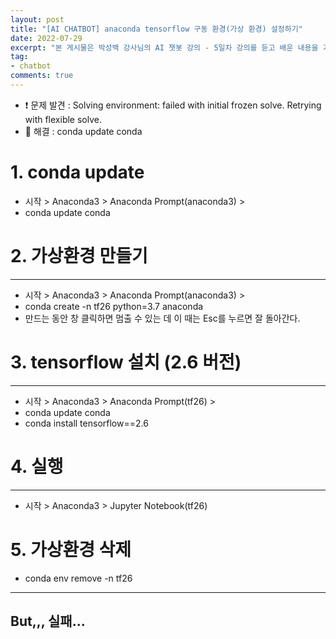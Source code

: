 ```yaml
---   
layout: post  
title: "[AI CHATBOT] anaconda tensorflow 구동 환경(가상 환경) 설정하기"
date: 2022-07-29
excerpt: "본 게시물은 박성백 강사님의 AI 챗봇 강의 - 5일차 강의를 듣고 배운 내용을 기록하였습니다."
tag:
- chatbot
comments: true
---  
```

- ❗ 문제 발견 : Solving environment: failed with initial frozen solve. Retrying with flexible solve.
- 🔵 해결 : conda update conda

# 1. conda update
- 시작 > Anaconda3 > Anaconda Prompt(anaconda3) >
- conda update conda
# 2. 가상환경 만들기
---
- 시작 > Anaconda3 > Anaconda Prompt(anaconda3) >
- conda create -n tf26 python=3.7 anaconda
- 만드는 동안 창 클릭하면 멈출 수 있는 데 이 때는 Esc를 누르면 잘 돌아간다.

# 3. tensorflow 설치 (2.6 버전)
---
- 시작 > Anaconda3 > Anaconda Prompt(tf26) >
- conda update conda
- conda install tensorflow==2.6

# 4. 실행
---
- 시작 > Anaconda3 > Jupyter Notebook(tf26)

# 5. 가상환경 삭제
- conda env remove -n tf26

---
## But,,, 실패...
